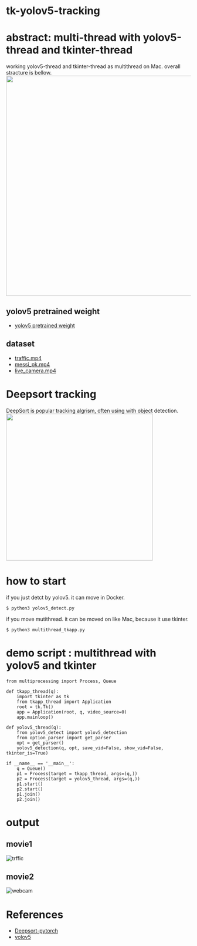 # tk-yolov5-tracking

# abstract: multi-thread with yolov5-thread and tkinter-thread

working yolov5-thread and tkinter-thread as multithread on Mac. overall stracture is bellow.
<img src="https://user-images.githubusercontent.com/48679574/135762367-b2045111-4764-4518-90b2-6fc668f039a4.png" width="600px">

## yolov5 pretrained weight
- [yolov5 pretrained weight](https://www.google.com/url?sa=t&rct=j&q=&esrc=s&source=web&cd=&ved=2ahUKEwiMn431za7zAhU0yosBHVh9CbEQFnoECAIQAQ&url=https%3A%2F%2Fgithub.com%2Fultralytics%2Fyolov5%2Freleases%2Fdownload%2Fv4.0%2Fyolov5s.pt&usg=AOvVaw2MEXDNRJv1NASj6H-3qBQY)

## dataset 

- [traffic.mp4](https://drive.google.com/file/d/1UTwwrF8YRTqOS4RnkBvHip7R25M0avFo/view?usp=sharing)
- [messi_pk.mp4](https://drive.google.com/file/d/1LPOAAtgZFOQ5FQWOwtM3mcWrmeb3GULH/view?usp=sharing)
- [live_camera.mp4](https://drive.google.com/file/d/1hE75k0HT7s8Nxsxh9ip78Q9Xx5bjeyeN/view?usp=sharing)


# Deepsort tracking

DeepSort is popular tracking algrism, often using with object detection.
<img src="https://user-images.githubusercontent.com/48679574/135762464-b10bb172-7364-484f-bb7b-3f65fbf55dcc.jpeg" width="400px">


# how to start

if you just detct by yolov5. it can move in Docker.
```
$ python3 yolov5_detect.py
```

if you move mutithread. it can be moved on like Mac, because it use tkinter.
```
$ python3 multithread_tkapp.py 
```

# demo script : multithread with yolov5 and tkinter
```python3
from multiprocessing import Process, Queue

def tkapp_thread(q):
    import tkinter as tk
    from tkapp_thread import Application
    root = tk.Tk()
    app = Application(root, q, video_source=0)
    app.mainloop()
    
def yolov5_thread(q):
    from yolov5_detect import yolov5_detection
    from option_parser import get_parser
    opt = get_parser()
    yolov5_detection(q, opt, save_vid=False, show_vid=False, tkinter_is=True)
    
if __name__ == '__main__':
    q = Queue()
    p1 = Process(target = tkapp_thread, args=(q,))
    p2 = Process(target = yolov5_thread, args=(q,))
    p1.start()
    p2.start()
    p1.join()
    p2.join()

```

# output

## movie1

![trffic](https://user-images.githubusercontent.com/48679574/135762475-c6c995ac-b72e-4474-94b0-872085a35b0b.gif)

## movie2

![webcam](https://user-images.githubusercontent.com/48679574/135762477-6c4361d7-9289-4784-923f-ce2a1027383a.gif)



# References
- [Deepsort-pytorch](https://github.com/mikel-brostrom/Yolov5_DeepSort_Pytorch)
- [yolov5](https://github.com/ultralytics/yolov5)

